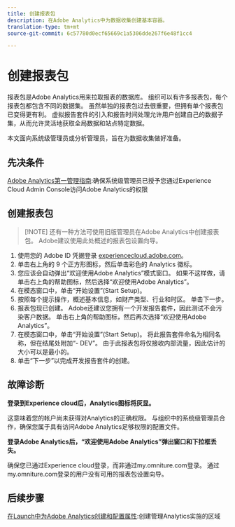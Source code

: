 ```yaml
---
title: 创建报表包
description: 在Adobe Analytics中为数据收集创建基本容器。
translation-type: tm+mt
source-git-commit: 6c57780d0ecf65669c1a5306dde267f6e48f1cc4

---
```



# 创建报表包

报表包是Adobe Analytics用来拉取报表的数据库。 组织可以有许多报表包，每个报表包都包含不同的数据集。 虽然单独的报表包过去很重要，但拥有单个报表包已变得更有利。 虚拟报告套件的引入和报告时间处理允许用户创建自己的数据子集，从而允许灵活地获取全局数据和站点特定数据。

本文面向系统级管理员或分析管理员，旨在为数据收集做好准备。

## 先决条件

[Adobe Analytics第一管理指南](first-admin-guide.md):确保系统级管理员已授予您通过Experience Cloud Admin Console访问Adobe Analytics的权限

## 创建报表包

> [!NOTE] 还有一种方法可使用旧版管理员在Adobe Analytics中创建报表包。 Adobe建议使用此处概述的报表包设置向导。

1. 使用您的 Adobe ID 凭据登录 [experiencecloud.adobe.com](https://experiencecloud.adobe.com)。
1. 单击右上角的 9 个正方形图标，然后单击彩色的 Analytics 徽标。
1. 您应该会自动弹出“欢迎使用Adobe Analytics”模式窗口。 如果不这样做，请单击右上角的帮助图标，然后选择“欢迎使用Adobe Analytics”。
1. 在模态窗口中，单击“开始设置”(Start Setup)。
1. 按照每个提示操作，概述基本信息，如财产类型、行业和时区。 单击下一步。
1. 报表包现已创建。 Adobe还建议您拥有一个开发报告套件，因此测试不会污染客户数据。 单击右上角的帮助图标，然后再次选择“欢迎使用Adobe Analytics”。
1. 在模态窗口中，单击“开始设置”(Start Setup)。
将此报告套件命名为相同名称，但在结尾处附加“- DEV”。 由于此报表包将仅接收内部流量，因此估计的大小可以是最小的。
1. 单击“下一步”以完成开发报告套件的创建。

## 故障诊断

**登录到Experience cloud后，Analytics图标将灰显。**

这意味着您的帐户尚未获得对Analytics的正确权限。 与组织中的系统级管理员合作，确保您属于具有访问Adobe Analytics足够权限的配置文件。

**登录Adobe Analytics后，“欢迎使用Adobe Analytics”弹出窗口和下拉框丢失。**

确保您已通过Experience cloud登录，而非通过my.omniture.com登录。 通过my.omniture.com登录的用户没有可用的报表包设置向导。

## 后续步骤

[在Launch中为Adobe Analytics创建和配置属性](/help/implement/implement-with-launch/create-analytics-property.md):创建管理Analytics实施的区域
